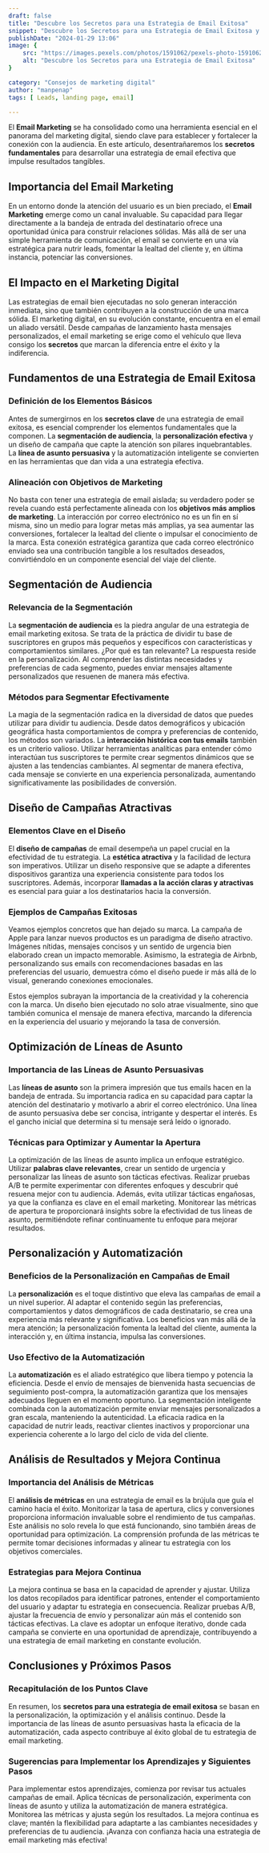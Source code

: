 ```yaml
---
draft: false
title: "Descubre los Secretos para una Estrategia de Email Exitosa"
snippet: "Descubre los Secretos para una Estrategia de Email Exitosa y Eleva tu Marketing Digital. Aprende tácticas probadas en este artículo completo sobre email marketing."
publishDate: "2024-01-29 13:06"
image: {
    src: "https://images.pexels.com/photos/1591062/pexels-photo-1591062.jpeg?auto=compress&cs=tinysrgb&w=1260&h=750&dpr=1",
    alt: "Descubre los Secretos para una Estrategia de Email Exitosa"
}

category: "Consejos de marketing digital"
author: "manpenap"
tags: [ Leads, landing page, email]

---
```


El **Email Marketing** se ha consolidado como una herramienta esencial en el panorama del marketing digital, siendo clave para establecer y fortalecer la conexión con la audiencia. En este artículo, desentrañaremos los **secretos fundamentales** para desarrollar una estrategia de email efectiva que impulse resultados tangibles.

## Importancia del Email Marketing

En un entorno donde la atención del usuario es un bien preciado, el **Email Marketing** emerge como un canal invaluable. Su capacidad para llegar directamente a la bandeja de entrada del destinatario ofrece una oportunidad única para construir relaciones sólidas. Más allá de ser una simple herramienta de comunicación, el email se convierte en una vía estratégica para nutrir leads, fomentar la lealtad del cliente y, en última instancia, potenciar las conversiones.

## El Impacto en el Marketing Digital

Las estrategias de email bien ejecutadas no solo generan interacción inmediata, sino que también contribuyen a la construcción de una marca sólida. El marketing digital, en su evolución constante, encuentra en el email un aliado versátil. Desde campañas de lanzamiento hasta mensajes personalizados, el email marketing se erige como el vehículo que lleva consigo los **secretos** que marcan la diferencia entre el éxito y la indiferencia.

## Fundamentos de una Estrategia de Email Exitosa

### Definición de los Elementos Básicos

Antes de sumergirnos en los **secretos clave** de una estrategia de email exitosa, es esencial comprender los elementos fundamentales que la componen. La **segmentación de audiencia**, la **personalización efectiva** y un diseño de campaña que capte la atención son pilares inquebrantables. La **línea de asunto persuasiva** y la automatización inteligente se convierten en las herramientas que dan vida a una estrategia efectiva.

### Alineación con Objetivos de Marketing

No basta con tener una estrategia de email aislada; su verdadero poder se revela cuando está perfectamente alineada con los **objetivos más amplios de marketing**. La interacción por correo electrónico no es un fin en sí misma, sino un medio para lograr metas más amplias, ya sea aumentar las conversiones, fortalecer la lealtad del cliente o impulsar el conocimiento de la marca. Esta conexión estratégica garantiza que cada correo electrónico enviado sea una contribución tangible a los resultados deseados, convirtiéndolo en un componente esencial del viaje del cliente.

## Segmentación de Audiencia

### Relevancia de la Segmentación

La **segmentación de audiencia** es la piedra angular de una estrategia de email marketing exitosa. Se trata de la práctica de dividir tu base de suscriptores en grupos más pequeños y específicos con características y comportamientos similares. ¿Por qué es tan relevante? La respuesta reside en la personalización. Al comprender las distintas necesidades y preferencias de cada segmento, puedes enviar mensajes altamente personalizados que resuenen de manera más efectiva.

### Métodos para Segmentar Efectivamente

La magia de la segmentación radica en la diversidad de datos que puedes utilizar para dividir tu audiencia. Desde datos demográficos y ubicación geográfica hasta comportamientos de compra y preferencias de contenido, los métodos son variados. La **interacción histórica con tus emails** también es un criterio valioso. Utilizar herramientas analíticas para entender cómo interactúan tus suscriptores te permite crear segmentos dinámicos que se ajusten a las tendencias cambiantes. Al segmentar de manera efectiva, cada mensaje se convierte en una experiencia personalizada, aumentando significativamente las posibilidades de conversión.

## Diseño de Campañas Atractivas

### Elementos Clave en el Diseño

El **diseño de campañas** de email desempeña un papel crucial en la efectividad de tu estrategia. La **estética atractiva** y la facilidad de lectura son imperativos. Utilizar un diseño responsive que se adapte a diferentes dispositivos garantiza una experiencia consistente para todos los suscriptores. Además, incorporar **llamadas a la acción claras y atractivas** es esencial para guiar a los destinatarios hacia la conversión.

### Ejemplos de Campañas Exitosas

Veamos ejemplos concretos que han dejado su marca. La campaña de Apple para lanzar nuevos productos es un paradigma de diseño atractivo. Imágenes nítidas, mensajes concisos y un sentido de urgencia bien elaborado crean un impacto memorable. Asimismo, la estrategia de Airbnb, personalizando sus emails con recomendaciones basadas en las preferencias del usuario, demuestra cómo el diseño puede ir más allá de lo visual, generando conexiones emocionales.

Estos ejemplos subrayan la importancia de la creatividad y la coherencia con la marca. Un diseño bien ejecutado no solo atrae visualmente, sino que también comunica el mensaje de manera efectiva, marcando la diferencia en la experiencia del usuario y mejorando la tasa de conversión.

## Optimización de Líneas de Asunto

### Importancia de las Líneas de Asunto Persuasivas

Las **líneas de asunto** son la primera impresión que tus emails hacen en la bandeja de entrada. Su importancia radica en su capacidad para captar la atención del destinatario y motivarlo a abrir el correo electrónico. Una línea de asunto persuasiva debe ser concisa, intrigante y despertar el interés. Es el gancho inicial que determina si tu mensaje será leído o ignorado.

### Técnicas para Optimizar y Aumentar la Apertura

La optimización de las líneas de asunto implica un enfoque estratégico. Utilizar **palabras clave relevantes**, crear un sentido de urgencia y personalizar las líneas de asunto son tácticas efectivas. Realizar pruebas A/B te permite experimentar con diferentes enfoques y descubrir qué resuena mejor con tu audiencia. Además, evita utilizar tácticas engañosas, ya que la confianza es clave en el email marketing. Monitorear las métricas de apertura te proporcionará insights sobre la efectividad de tus líneas de asunto, permitiéndote refinar continuamente tu enfoque para mejorar resultados.

## Personalización y Automatización

### Beneficios de la Personalización en Campañas de Email

La **personalización** es el toque distintivo que eleva las campañas de email a un nivel superior. Al adaptar el contenido según las preferencias, comportamientos y datos demográficos de cada destinatario, se crea una experiencia más relevante y significativa. Los beneficios van más allá de la mera atención; la personalización fomenta la lealtad del cliente, aumenta la interacción y, en última instancia, impulsa las conversiones.

### Uso Efectivo de la Automatización

La **automatización** es el aliado estratégico que libera tiempo y potencia la eficiencia. Desde el envío de mensajes de bienvenida hasta secuencias de seguimiento post-compra, la automatización garantiza que los mensajes adecuados lleguen en el momento oportuno. La segmentación inteligente combinada con la automatización permite enviar mensajes personalizados a gran escala, manteniendo la autenticidad. La eficacia radica en la capacidad de nutrir leads, reactivar clientes inactivos y proporcionar una experiencia coherente a lo largo del ciclo de vida del cliente.

## Análisis de Resultados y Mejora Continua

### Importancia del Análisis de Métricas

El **análisis de métricas** en una estrategia de email es la brújula que guía el camino hacia el éxito. Monitorizar la tasa de apertura, clics y conversiones proporciona información invaluable sobre el rendimiento de tus campañas. Este análisis no solo revela lo que está funcionando, sino también áreas de oportunidad para optimización. La comprensión profunda de las métricas te permite tomar decisiones informadas y alinear tu estrategia con los objetivos comerciales.

### Estrategias para Mejora Continua

La mejora continua se basa en la capacidad de aprender y ajustar. Utiliza los datos recopilados para identificar patrones, entender el comportamiento del usuario y adaptar tu estrategia en consecuencia. Realizar pruebas A/B, ajustar la frecuencia de envío y personalizar aún más el contenido son tácticas efectivas. La clave es adoptar un enfoque iterativo, donde cada campaña se convierte en una oportunidad de aprendizaje, contribuyendo a una estrategia de email marketing en constante evolución.

## Conclusiones y Próximos Pasos

### Recapitulación de los Puntos Clave

En resumen, los **secretos para una estrategia de email exitosa** se basan en la personalización, la optimización y el análisis continuo. Desde la importancia de las líneas de asunto persuasivas hasta la eficacia de la automatización, cada aspecto contribuye al éxito global de tu estrategia de email marketing.

### Sugerencias para Implementar los Aprendizajes y Siguientes Pasos

Para implementar estos aprendizajes, comienza por revisar tus actuales campañas de email. Aplica técnicas de personalización, experimenta con líneas de asunto y utiliza la automatización de manera estratégica. Monitorea las métricas y ajusta según los resultados. La mejora continua es clave; mantén la flexibilidad para adaptarte a las cambiantes necesidades y preferencias de tu audiencia. ¡Avanza con confianza hacia una estrategia de email marketing más efectiva!




